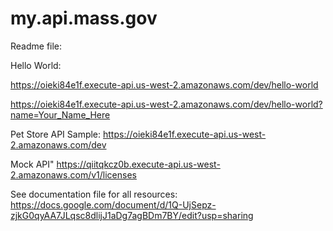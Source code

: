# my.api.mass.gov
Readme file:

Hello World:

https://oieki84e1f.execute-api.us-west-2.amazonaws.com/dev/hello-world

https://oieki84e1f.execute-api.us-west-2.amazonaws.com/dev/hello-world?name=Your_Name_Here

Pet Store API Sample:
https://oieki84e1f.execute-api.us-west-2.amazonaws.com/dev

Mock API"
https://qiitqkcz0b.execute-api.us-west-2.amazonaws.com/v1/licenses

See documentation file for all resources: 
https://docs.google.com/document/d/1Q-UjSepz-zjkG0qyAA7JLqsc8dlijJ1aDg7agBDm7BY/edit?usp=sharing
